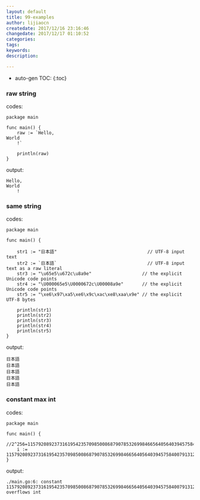 ```yaml
---
layout: default
title: 99-examples
author: lijiaocn
createdate: 2017/12/16 23:16:46
changedate: 2017/12/17 01:10:52
categories:
tags:
keywords:
description: 

---
```


* auto-gen TOC:
{:toc}


### raw string

codes: 

	package main
	
	func main() {
	    raw := `Hello,
	World
	    !`
	
	    println(raw)
	}

output: 

	Hello,
	World
		!

### same string

codes: 

	package main
	
	func main() {
	
	    str1 := "日本語"                                  // UTF-8 input text
	    str2 := `日本語`                                  // UTF-8 input text as a raw literal
	    str3 := "\u65e5\u672c\u8a9e"                   // the explicit Unicode code points
	    str4 := "\U000065e5\U0000672c\U00008a9e"       // the explicit Unicode code points
	    str5 := "\xe6\x97\xa5\xe6\x9c\xac\xe8\xaa\x9e" // the explicit UTF-8 bytes
	
	    println(str1)
	    println(str2)
	    println(str3)
	    println(str4)
	    println(str5)
	}

output:

	日本語
	日本語
	日本語
	日本語
	日本語

### constant max int

codes:

	package main
	
	func main() {
	    //2^256=115792089237316195423570985008687907853269984665640564039457584007913129639936
	    i := 115792089237316195423570985008687907853269984665640564039457584007913129639936
	}

output:

	./main.go:6: constant 115792089237316195423570985008687907853269984665640564039457584007913129639936 overflows int
